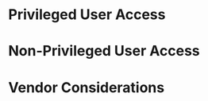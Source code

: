 # Privileged User Access
<!--
Instructions: Provide a brief description of the authentication process for a privileged user. The description should clearly show authentication from an administrative laptop/workstation to the privileged access point or points. This should capture the access for the backend and frontend as applicable. The description should include the technologies (i.e., MFA software, Active Directory, Jumpbox, etc.). The description should capture all privileged access points (i.e., shell/remote desktop protocol (RDP) remote sessions, administrative graphical user interface (GUI), database, etc.). The description should include all credentials used at all authentication points.
-->

# Non-Privileged User Access
<!--
Instructions: Provide a brief description of the authentication process for a non-privileged user. The description should clearly show authentication from a non-privileged user laptop/workstation to system or application access point. This should capture the access for backend and frontend as applicable. The description should include the technologies (i.e., MFA software, Jumpbox, etc.). The description should include all credentials used at all authentication points.
-->

# Vendor Considerations
<!--
Instructions: If a vendor system, include a narrative on how the corporate network is demarcated to the authorization boundary. Also include other measures in place to isolate the corporate networks logically and physically from the ATO boundary.
-->
